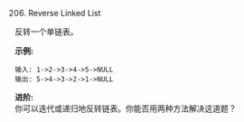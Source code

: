 206. Reverse Linked List

反转一个单链表。

__示例:__
```
输入: 1->2->3->4->5->NULL
输出: 5->4->3->2->1->NULL
```
__进阶:__  
你可以迭代或递归地反转链表。你能否用两种方法解决这道题？

 
